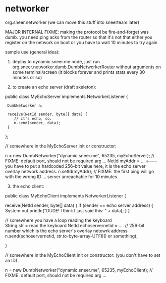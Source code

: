 networker
=========

org.sneer.networker (we can move this stuff into sneerteam later)


MAJOR INTERNAL FIXME: making the protocol be fire-and-forget was dumb. you need ping acks from the router so that it's not that either you register on the network on boot or you have to wait 10 minutes to try again.



sample use (general idea):



1. deploy to dynamic.sneer.me node, just run org.sneer.networker.dumb.DumbNetworkerRouter without arguments on some terminal/screen (it blocks forever and prints stats every 30 minutes or so)

2. to create an echo server (draft skeleton):

 public class MyEchoServer implements NetworkerListener {

     DumbNetworker n;

     receive(NetId sender, byte[] data) {
        // it's echo, so:
        n.send(sender, data);
     }

 };

// somewhere in the MyEchoServer init or constructor:

 n = new DumbNetworker("dynamic.sneer.me", 65235, myEchoServer); // FIXME: default port, should not be required arg ...
 NetId myAddr = ... <--- you have to put a hardcoded 256-bit value here, it is the echo server overlay network address.
 n.setId(myAddr); // FIXME: the first ping will go with the wrong ID ... server unreachable for 10 minutes

3. the echo client:

 public class MyEchoClient implements NetworkerListener {

   receive(NetId sender, byte[] data) {
      if (sender == echo server address) {
         System.out.println("DUDE! I think I just said this: " + data);
      }
   }
   
   // somewhere you have a loop reading the keyboard   
   String str = read the keyboard
   NetId echoservernetid = .... // 256-bit number which is the echo server's overlay netowrk address
   n.send(echoservernetid, str.to-byte-array-UTF8() or something);


 }

 // somewhere in the MyEchoClient init or constructor: (you don't have to set an ID)

 n = new DumbNetworker("dynamic.sneer.me", 65235, myEchoClient); // FIXME: default port, should not be required arg ...








